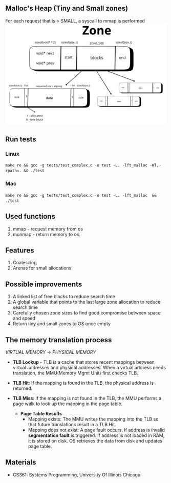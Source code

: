 ## Malloc's Heap (Tiny and Small zones)

For each request that is > SMALL, a syscall to mmap is performed
![Zone scheme](/zone.png)

## Run tests

### Linux

`make re && gcc -g tests/test_complex.c -o test -L. -lft_malloc -Wl,-rpath=. && ./test`

### Mac

`make re && gcc -g tests/test_complex.c -o test -L. -lft_malloc  && ./test`

## Used functions

1. mmap - request memory from os
2. munmap - return memory to os

## Features

1. Coalescing
2. Arenas for small allocations

## Possible improvements

1. A linked list of free blocks to reduce search time
2. A global variable that points to the last large zone allocation to reduce search time
3. Carefully chosen zone sizes to find good compromise between space and speed
4. Return tiny and small zones to OS once empty

## The memory translation process

_VIRTUAL MEMORY_ -> _PHYSICAL MEMORY_

- **TLB Lookup** - TLB is a cache that stores recent mappings between virtual addresses and physical addresses.
  When a virtual address needs translation, the MMU(Memory Mgmt Unit) first checks TLB.

- **TLB Hit**: If the mapping is found in the TLB, the physical address is returned.
- **TLB Miss**: If the mapping is not found in the TLB, the MMU performs a page walk to look up the mapping in the page table.

  - **Page Table Results**
    - Mapping exists: The MMU writes the mapping into the TLB so that future translations result in a TLB Hit.
    - Mapping does not exist: A page fault occurs. If address is invalid **segmentation fault** is triggered. If address is not loaded in RAM, it is stored on disk. OS retrieves the data from disk and updates page table.

## Materials

- CS361: Systems Programming, University Of Illinois Chicago

